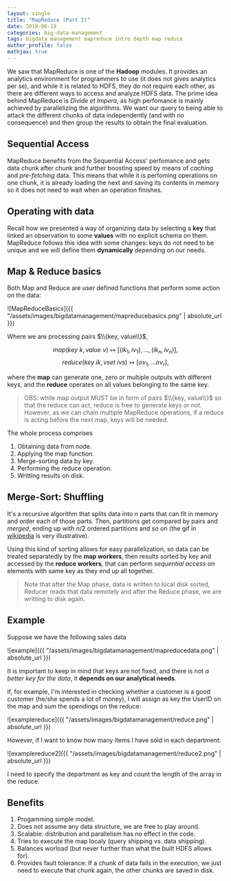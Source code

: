 ```yaml
---
layout: single
title: "MapReduce (Part I)"
date: 2018-06-10
categories: big-data-management
tags: bigdata management mapreduce intro depth map reduce
author_profile: false
mathjax: true
---
```


We saw that MapReduce is one of the **Hadoop** modules. It provides an analytics environment for programmers to use (it does not gives analytics per se), and while it is related to HDFS, they do not require each other, as there are different ways to access and analyze HDFS data. The prime idea behind MapReduce is *Divide et Impera*, as high perfomance is mainly achieved by parallelizing the algorithms. We want our query to being able to attack the different chunks of data independently (and with no consequence) and then group the results to obtain the final evaluation.


## Sequential Access

MapReduce benefits from the Sequential Access' perfomance and gets data chunk after chunk and  further boosting speed by means of *caching* and *pre-fetching* data. This means that while it is perfoming operations on one chunk, it is already loading the next and saving its contents in memory so it does not need to wait when an operation finishes.

## Operating with data

Recall how we presented a way of organizing data by selecting a **key** that linked an observation to some **values** with no explicit schema on them. MapReduce follows this idea with some changes: keys do not need to be unique and we will define them **dynamically** depending on our needs.

## Map & Reduce basics

Both Map and Reduce are user defined functions that perform some action on the data:

![MapReduceBasics]({{ "/assets/images/bigdatamanagement/mapreducebasics.png" | absolute_url }})

Where we are processing pairs $\\{key, value\\}$,

$$ map(key \: \textit{k}, value \: \nu) \mapsto [ (i k_1, i\nu_1), \ldots, (ik_n, i\nu_n)  ] , $$
$$ reduce(key \: ik, vset \: i\nu s) \mapsto [ o\nu_1, \ldots o\nu_r ], $$

where the **map** can generate one, zero or multiple outputs with different keys, and the **reduce** operates on all values belonging to the same key. 

> OBS: while map output MUST be in form of pairs $\\{key, value\\}$ so that the reduce can act, reduce is free to generate keys or not. However, as we can chain multiple MapReduce operations, if a reduce is acting before the next map, keys will be needed.


The whole process comprises

1. Obtaining data from node.
2. Applying the map function.
3. Merge-sorting data by key.
4. Performing the reduce operation.
5. Writting results on disk.

## Merge-Sort: Shuffling

It's a recursive algorithm that splits data into $n$ parts that can fit in memory and order each of those parts. Then, partitions get compared by pairs and *merged*, ending up with $n/2$ ordered partitions and so on (the gif in [wikipedia](https://en.wikipedia.org/wiki/Merge_sort) is very illustrative). 

Using this kind of sorting allows for easy parallelization, so data can be treated separatedly by the **map workers**, then results sorted by key and accessed by the **reduce workers**, that can perform *sequential access* on elements with same key as they end up all together.

> Note that after the Map phase, data is written to local disk sorted, Reducer reads that data remotely and after the Reduce phase, we are writting to disk again.

## Example

Suppose we have the following sales data

![example]({{ "/assets/images/bigdatamanagement/mapreducedata.png" | absolute_url }})

It is important to keep in mind that keys are not fixed, and there is not *a better key for the data*, it **depends on our analytical needs**.

If, for example, I'm interested in checking whether a customer is a good customer (he/she spends a lot of money), I will assign as key the UserID on the map and sum the spendings on the reduce:

![examplereduce]({{ "/assets/images/bigdatamanagement/reduce.png" | absolute_url }})

However, if I want to know how many items I have sold in each department:

![examplereduce2]({{ "/assets/images/bigdatamanagement/reduce2.png" | absolute_url }})

I need to specify the department as key and count the length of the array in the reduce.

## Benefits

1. Progamming simple model.
2. Does not assume any data structure, we are free to play around.
3. Scalable: distribution and parallelism has no effect in the code. 
4. Tries to execute the map localy (query shipping vs. data shipping).
5. Balances worload (but never further than what the built HDFS allows for).
6. Provides fault tolerance: If a chunk of data fails in the execution, we just need to execute that chunk again, the other chunks are saved in disk.